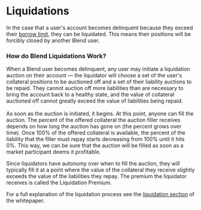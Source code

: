 # Liquidations

In the case that a user's account becomes delinquent because they exceed their [borrow limit](broken-reference), they can be liquidated. This means their positions will be forcibly closed by another Blend user.

### How do Blend Liquidations Work?

When a Blend user becomes delinquent, any user may initiate a liquidation auction on their account — the liquidator will choose a set of the user's collateral positions to be auctioned off and a set of their liability auctions to be repaid. They cannot auction off more liabilities than are necessary to bring the account back to a healthy state, and the value of collateral auctioned off cannot greatly exceed the value of liabilities being repaid. \
\
As soon as the auction is initiated, it begins. At this point, anyone can fill the auction. The percent of the offered collateral the auction filler receives depends on how long the auction has gone on (the percent grows over time). Once 100% of the offered collateral is available, the percent of the liability that the filler must repay starts decreasing from 100% until it hits 0%. This way, we can be sure that the auction will be filled as soon as a market participant deems it profitable.&#x20;

Since liquidators have autonomy over when to fill the auction, they will typically fill it at a point where the value of the collateral they receive slightly exceeds the value of the liabilities they repay. The premium the liquidator receives is called the Liquidation Premium.

For a full explanation of the liquidation process see the [liquidation section](../../whitepaper/blend-whitepaper.md#liquidations) of the whitepaper.
